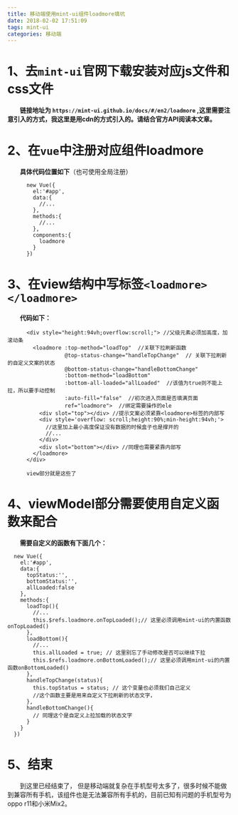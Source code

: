 ```yaml
---
title: 移动端使用mint-ui组件loadmore填坑
date: 2018-02-02 17:51:09
tags: mint-ui
categories: 移动端
---
```

# 1、去`mint-ui`官网下载安装对应js文件和css文件  
&emsp;&emsp;**链接地址为 `https://mint-ui.github.io/docs/#/en2/loadmore` ,这里需要注意引入的方式，我这里是用cdn的方式引入的。请结合官方API阅读本文章。**
# 2、在`vue`中注册对应组件loadmore
&emsp;&emsp;**具体代码位置如下**（也可使用全局注册）
```
      new Vue({
        el:'#app',
        data:{
          //...
        },
        methods:{
          //...
        },
        components:{
          loadmore
        }
      })
```
# 3、在view结构中写标签`<loadmore></loadmore>`
&emsp;&emsp;**代码如下：**
```
      <div style="height:94vh;overflow:scroll;"> //父级元素必须加高度，加滚动条
        <loadmore :top-method="loadTop"  //关联下拉刷新函数
                  @top-status-change="handleTopChange"  // 关联下拉刷新的自定义文案的状态 
                  @bottom-status-change="handleBottomChange" 
                  :bottom-method="loadBottom" 
                  :bottom-all-loaded="allLoaded"  //该值为true则不能上拉，所以要手动控制
                  :auto-fill="false"  //初次进入页面是否填满页面
                  ref="loadmore">  //绑定需要操作的ele
          <div slot="top"></div> //提示文案必须紧靠<loadmore>标签的内部写
          <div style='overflow: scroll;height:90%;min-height:94vh;'> 
            //这里加上最小高度保证没有数据的时候盒子也是撑开的
            //...
          </div>
          <div slot="bottom"></div> //同理也需要紧靠内部写
        </loadmore>
      </div>
      
      view部分就是这些了
```
# 4、viewModel部分需要使用自定义函数来配合
&emsp;&emsp;**需要自定义的函数有下面几个：**  
```
  new Vue({
    el:'#app',
    data:{
      topStatus:'',
      bottomStatus:'',
      allLoaded:false
    },
    methods:{
      loadTop(){
        //...
        this.$refs.loadmore.onTopLoaded();// 这里必须调用mint-ui的内置函数onTopLoaded()
      },
      loadBottom(){
        //...
        this.allLoaded = true; // 这里别忘了手动修改是否可以继续下拉
        this.$refs.loadmore.onBottomLoaded();// 这里必须调用mint-ui的内置函数onBottomLoaded()
      },
      handleTopChange(status){
        this.topStatus = status; // 这个变量也必须我们自己定义
        //这个函数主要是用来自定义下拉刷新的状态文字，
      },
      handleBottomChange(){
        // 同理这个是自定义上拉加载的状态文字
      }
    }
  })
```
# 5、结束
&emsp;&emsp;到这里已经结束了， 但是移动端就复杂在手机型号太多了，很多时候不能做到兼容所有手机，该组件也是无法兼容所有手机的，目前已知有问题的手机型号为oppo r11和小米Mix2。